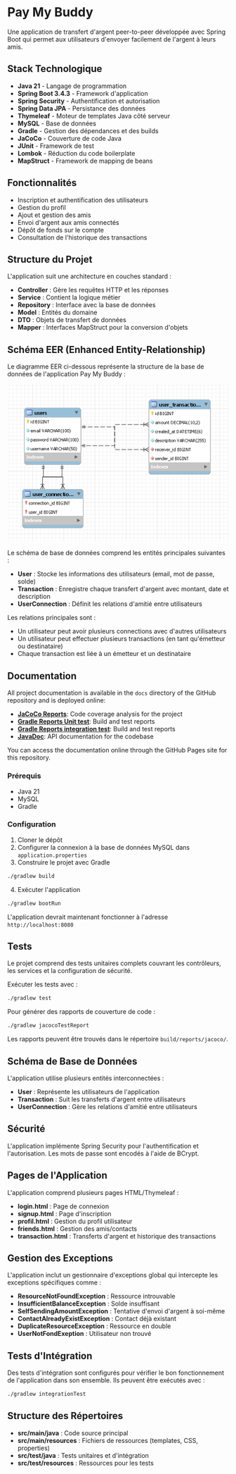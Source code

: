 # Pay My Buddy

Une application de transfert d'argent peer-to-peer développée avec Spring Boot qui permet aux utilisateurs d'envoyer facilement de l'argent à leurs amis.

## Stack Technologique

- **Java 21** - Langage de programmation
- **Spring Boot 3.4.3** - Framework d'application
- **Spring Security** - Authentification et autorisation
- **Spring Data JPA** - Persistance des données
- **Thymeleaf** - Moteur de templates Java côté serveur
- **MySQL** - Base de données
- **Gradle** - Gestion des dépendances et des builds
- **JaCoCo** - Couverture de code Java
- **JUnit** - Framework de test
- **Lombok** - Réduction du code boilerplate
- **MapStruct** - Framework de mapping de beans

## Fonctionnalités

- Inscription et authentification des utilisateurs
- Gestion du profil
- Ajout et gestion des amis
- Envoi d'argent aux amis connectés
- Dépôt de fonds sur le compte
- Consultation de l'historique des transactions

## Structure du Projet

L'application suit une architecture en couches standard :

- **Controller** : Gère les requêtes HTTP et les réponses
- **Service** : Contient la logique métier
- **Repository** : Interface avec la base de données
- **Model** : Entités du domaine
- **DTO** : Objets de transfert de données
- **Mapper** : Interfaces MapStruct pour la conversion d'objets

## Schéma EER (Enhanced Entity-Relationship)

Le diagramme EER ci-dessous représente la structure de la base de données de l'application Pay My Buddy :

![Diagramme EER de Pay My Buddy](Data/EER.png)

Le schéma de base de données comprend les entités principales suivantes :
- **User** : Stocke les informations des utilisateurs (email, mot de passe, solde)
- **Transaction** : Enregistre chaque transfert d'argent avec montant, date et description
- **UserConnection** : Définit les relations d'amitié entre utilisateurs

Les relations principales sont :
- Un utilisateur peut avoir plusieurs connections avec d'autres utilisateurs
- Un utilisateur peut effectuer plusieurs transactions (en tant qu'émetteur ou destinataire)
- Chaque transaction est liée à un émetteur et un destinataire

## Documentation

All project documentation is available in the `docs` directory of the GitHub repository and is deployed online:

- [**JaCoCo Reports**](https://fraigneau.github.io/Fraigneau-Lucas-P6-java/jacoco/): Code coverage analysis for the project
- [**Gradle Reports Unit test**](https://fraigneau.github.io/Fraigneau-Lucas-P6-java/test/): Build and test reports
- [**Gradle Reports integration test**](https://fraigneau.github.io/Fraigneau-Lucas-P6-java/integrationTest/): Build and test reports
- [**JavaDoc**](https://fraigneau.github.io/Fraigneau-Lucas-P6-java/javadoc/): API documentation for the codebase

You can access the documentation online through the GitHub Pages site for this repository.

### Prérequis

- Java 21
- MySQL
- Gradle

### Configuration

1. Cloner le dépôt
2. Configurer la connexion à la base de données MySQL dans `application.properties`
3. Construire le projet avec Gradle

```bash
./gradlew build
```

4. Exécuter l'application

```bash
./gradlew bootRun
```

L'application devrait maintenant fonctionner à l'adresse `http://localhost:8080`

## Tests

Le projet comprend des tests unitaires complets couvrant les contrôleurs, les services et la configuration de sécurité.

Exécuter les tests avec :

```bash
./gradlew test
```

Pour générer des rapports de couverture de code :

```bash
./gradlew jacocoTestReport
```

Les rapports peuvent être trouvés dans le répertoire `build/reports/jacoco/`.

## Schéma de Base de Données

L'application utilise plusieurs entités interconnectées :

- **User** : Représente les utilisateurs de l'application
- **Transaction** : Suit les transferts d'argent entre utilisateurs
- **UserConnection** : Gère les relations d'amitié entre utilisateurs

## Sécurité

L'application implémente Spring Security pour l'authentification et l'autorisation. Les mots de passe sont encodés à l'aide de BCrypt.

## Pages de l'Application

L'application comprend plusieurs pages HTML/Thymeleaf :

- **login.html** : Page de connexion
- **signup.html** : Page d'inscription
- **profil.html** : Gestion du profil utilisateur
- **friends.html** : Gestion des amis/contacts
- **transaction.html** : Transferts d'argent et historique des transactions

## Gestion des Exceptions

L'application inclut un gestionnaire d'exceptions global qui intercepte les exceptions spécifiques comme :

- **ResourceNotFoundException** : Ressource introuvable
- **InsufficientBalanceException** : Solde insuffisant
- **SelfSendingAmountException** : Tentative d'envoi d'argent à soi-même
- **ContactAlreadyExistException** : Contact déjà existant
- **DuplicateResourceException** : Ressource en double
- **UserNotFondExeption** : Utilisateur non trouvé

## Tests d'Intégration

Des tests d'intégration sont configurés pour vérifier le bon fonctionnement de l'application dans son ensemble. Ils peuvent être exécutés avec :

```bash
./gradlew integrationTest
```

## Structure des Répertoires

- **src/main/java** : Code source principal
- **src/main/resources** : Fichiers de ressources (templates, CSS, properties)
- **src/test/java** : Tests unitaires et d'intégration
- **src/test/resources** : Ressources pour les tests